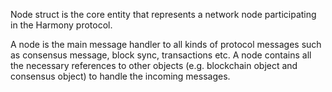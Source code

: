 Node struct is the core entity that represents a network node participating in the Harmony protocol.

A node is the main message handler to all kinds of protocol messages such as consensus message, block sync, transactions
etc. A node contains all the necessary references to other objects (e.g. blockchain object and consensus object) to
handle the incoming messages.